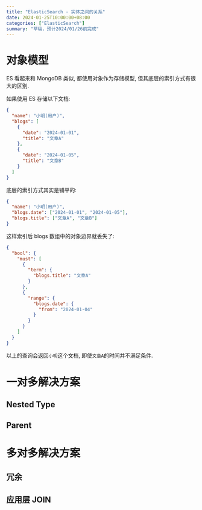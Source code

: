 ```yaml
---
title: "ElasticSearch - 实体之间的关系"
date: 2024-01-25T10:00:00+08:00
categories: ["ElasticSearch"]
summary: "草稿，预计2024/01/26前完成"
---
```


# 对象模型

ES 看起来和 MongoDB 类似, 都使用对象作为存储模型, 但其底层的索引方式有很大的区别.

如果使用 ES 存储以下文档:

```json
{
  "name": "小明(用户)",
  "blogs": [
    {
      "date": "2024-01-01",
      "title": "文章A"
    },
    {
      "date": "2024-01-05",
      "title": "文章B"
    }
  ]
}
```

底层的索引方式其实是铺平的:

```json
{
  "name": "小明(用户)",
  "blogs.date": ["2024-01-01", "2024-01-05"],
  "blogs.title": ["文章A", "文章B"]
}
```

这样索引后 blogs 数组中的对象边界就丢失了:

```json
{
  "bool": {
    "must": [
      {
        "term": {
          "blogs.title": "文章A"
        }
      },
      {
        "range": {
          "blogs.date": {
            "from": "2024-01-04"
          }
        }
      }
    ]
  }
}
```

以上的查询会返回`小明`这个文档, 即使`文章A`的时间并不满足条件.

# 一对多解决方案

## Nested Type

## Parent

# 多对多解决方案

## 冗余

## 应用层 JOIN
